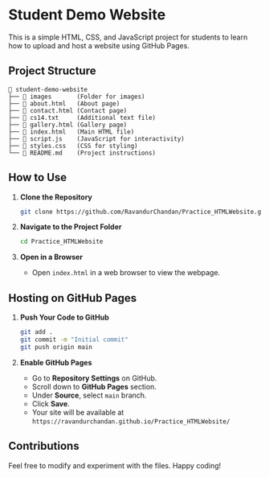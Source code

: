 # Student Demo Website

This is a simple HTML, CSS, and JavaScript project for students to learn how to upload and host a website using GitHub Pages.

## Project Structure

```
📂 student-demo-website
├── 📂 images       (Folder for images)
├── 📄 about.html   (About page)
├── 📄 contact.html (Contact page)
├── 📄 cs14.txt     (Additional text file)
├── 📄 gallery.html (Gallery page)
├── 📄 index.html   (Main HTML file)
├── 📄 script.js    (JavaScript for interactivity)
├── 📄 styles.css   (CSS for styling)
└── 📄 README.md    (Project instructions)
```

## How to Use

1. **Clone the Repository**
   ```sh
   git clone https://github.com/RavandurChandan/Practice_HTMLWebsite.git
   ```

2. **Navigate to the Project Folder**
   ```sh
   cd Practice_HTMLWebsite
   ```

3. **Open in a Browser**
   - Open `index.html` in a web browser to view the webpage.

## Hosting on GitHub Pages

1. **Push Your Code to GitHub**
   ```sh
   git add .
   git commit -m "Initial commit"
   git push origin main
   ```

2. **Enable GitHub Pages**
   - Go to **Repository Settings** on GitHub.
   - Scroll down to **GitHub Pages** section.
   - Under **Source**, select `main` branch.
   - Click **Save**.
   - Your site will be available at `https://ravandurchandan.github.io/Practice_HTMLWebsite/`

## Contributions
Feel free to modify and experiment with the files. Happy coding!

